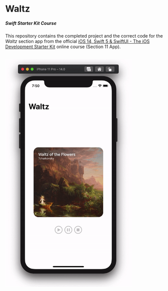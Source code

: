 # Waltz
##### Swift Starter Kit Course

This repository contains the completed project and the correct code for the *Waltz* section app from the official [iOS 14, Swift 5 & SwiftUI - The iOS Development Starter Kit](https://www.udemy.com/course/swift-starter-kit) online course (Section 11 App).

<br>

<img src="Project Resources/AppComplete_Waltz.gif" width="400"/>

